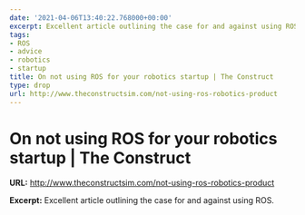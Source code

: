 ```yaml
---
date: '2021-04-06T13:40:22.768000+00:00'
excerpt: Excellent article outlining the case for and against using ROS.
tags:
- ROS
- advice
- robotics
- startup
title: On not using ROS for your robotics startup | The Construct
type: drop
url: http://www.theconstructsim.com/not-using-ros-robotics-product
---
```


# On not using ROS for your robotics startup | The Construct

**URL:** http://www.theconstructsim.com/not-using-ros-robotics-product

**Excerpt:** Excellent article outlining the case for and against using ROS.
